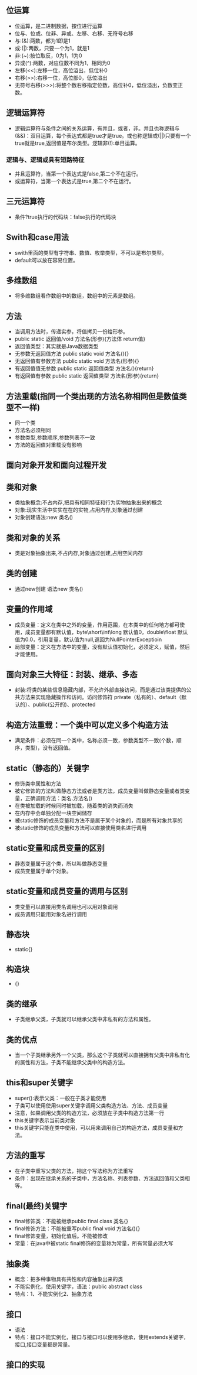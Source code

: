 ## 位运算
- 位运算，是二进制数据，按位进行运算
- 位与、位或、位非、异或、左移、右移、无符号右移
- 与:(&):两数，都为1即是1
- 或:(|):两数，只要一个为1，就是1
- 非:(~):按位取反，0为1，1为0
- 异或(^):两数，对应位数不同为1，相同为0
- 左移(<<):左移一位，高位溢出，低位补0
- 右移(>>):右移一位，高位部0，低位溢出
- 无符号右移(>>>):将整个数右移指定位数，高位补0，低位溢出，负数变正数。
## 逻辑运算符
- 逻辑运算符与条件之间的关系运算，有并且，或者，非。并且也称逻辑与(&&)：双目运算，每个表达式都是true才是true。或也称逻辑或(||)只要有一个true就是true,返回值是布尔类型。逻辑非(!):单目运算。
### 逻辑与、逻辑或具有短路特征
- 并且运算符，当第一个表达式是false,第二个不在运行。
- 或运算符，当第一个表达式是true,第二个不在运行。
## 三元运算符
- 条件?true执行的代码块：false执行的代码块
## Swith和case用法
- swith里面的类型有字符串、数值、枚举类型，不可以是布尔类型。
- default可以放在容易位置。 
## 多维数组
- 将多维数组看作数组中的数组，数组中的元素是数组。
## 方法
- 当调用方法时，传递实参，将值拷贝一份给形参。
- public static 返回值/void 方法名(形参){方法体 return值}
- 返回值类型：其实就是Java数据类型
- 无参数无返回值方法 public static void 方法名(){}
- 无返回值有参数方法 public static void 方法名(形参){}
- 有返回值值无参数 public static 返回值类型 方法名(){return}
- 有返回值有参数 public static 返回值类型 方法名(形参){return}
## 方法重载(指同一个类出现的方法名称相同但是数值类型不一样)
- 同一个类
- 方法名必须相同
- 参数类型,参数顺序,参数列表不一致
- 方法的返回值对重载没有影响
## 面向对象开发和面向过程开发
## 类和对象
- 类抽象概念:不占内存,把具有相同特征和行为实物抽象出来的概念
- 对象:现实生活中实实在在的实物,占用内存,对象通过创建
- 对象创建语法:new 类名()
## 类和对象的关系
- 类是对象抽象出来,不占内存,对象通过创建,占用空间内存
## 类的创建
- 通过new创建 语法new 类名()
## 变量的作用域
- 成员变量：定义在类中之外的变量，作用范围，在本类中的任何地方都可使用，成员变量都有默认值，byte\short\int\long 默认值0，double\float 默认值为0.0，引用变量，默认值为null,返回为NullPointerExceptioin
- 局部变量：定义在方法中的变量，没有默认值初始化，必须定义，赋值，然后才能使用。
## 面向对象三大特征：封装、继承、多态
- 封装:将类的某些信息隐藏内部，不允许外部直接访问，而是通过该类提供的公共方法来实现隐藏操作和访问。访问修饰符 private（私有的）、default（默认的）、public(公开的)、protected
## 构造方法重载：一个类中可以定义多个构造方法
- 满足条件：必须在同一个类中，名称必须一致，参数类型不一致(个数，顺序，类型)，没有返回值。
## static（静态的）关键字
- 修饰类中属性和方法
- 被它修饰的方法叫做静态方法或者是类方法，成员变量叫做静态变量或者类变量，正确调用方法：类名.方法名()
- 在类被加载的时候同时被加载，随着类的消失而消失
- 在内存中会单独分配一块空间储存
- 被static修饰的成员变量和方法不是属于某个对象的，而是所有对象共享的
- 被static修饰的成员变量和方法可以直接使用类名进行调用
## static变量和成员变量的区别
- 静态变量属于这个类，所以叫做静态变量
- 成员变量属于单个对象。
## static变量和成员变量的调用与区别
- 类变量可以直接用类名调用也可以用对象调用
- 成员调用只能用对象名进行调用
## 静态块
- static{}
## 构造块
- {}
## 类的继承
- 子类继承父类，子类就可以继承父类中非私有的方法和属性。
## 类的优点
- 当一个子类继承另外一个父类，那么这个子类就可以直接拥有父类中非私有化的属性和方法，子类不能继承父类中的构造方法。
## this和super关键字
- super():表示父类：一般在子类才能使用
- 子类可以使用使用super关键字调用父类构造方法、方法、成员变量
- 注意，如果调用父类的构造方法，必须放在子类中构造方法第一行
- this关键字表示当前类对象
- this关键字只能在类中使用，可以用来调用自己的构造方法，成员变量和方法。
## 方法的重写
- 在子类中重写父类的方法，把这个写法称为方法重写
- 条件：出现在继承关系的子类中，方法名称、列表参数、方法返回值和父类相等。
## final(最终)关键字
- final修饰类：不能被继承public final class 类名{}
- final修饰方法：不能被重写public final void 方法名(){}
- final修饰变量，初始化值后。不能被修改
- 常量：在java中被static final修饰的变量称为常量，所有常量必须大写
## 抽象类
- 概念：把多种事物具有共性和内容抽象出来的类
- 不能实例化，使用关键字，语法：public abstract class 
- 特点：1、不能实例化2、抽象方法
## 接口
- 语法
- 特点：接口不能实例化，接口与接口可以使用多继承，使用extends关键字，接口,接口变量都是常量。
## 接口的实现
##






  
